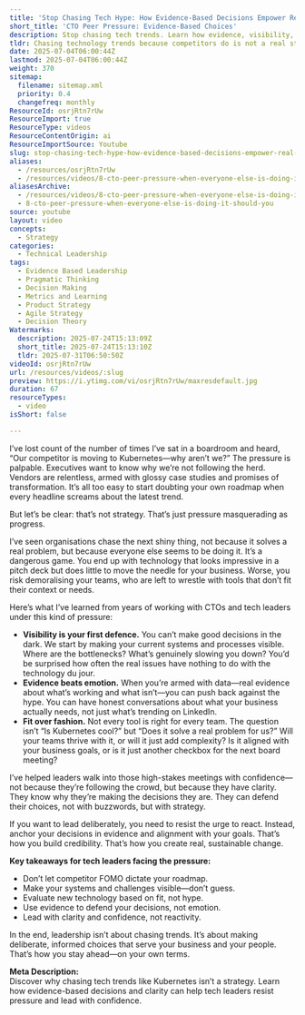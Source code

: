 ```yaml
---
title: 'Stop Chasing Tech Hype: How Evidence-Based Decisions Empower Real Leadership'
short_title: 'CTO Peer Pressure: Evidence-Based Choices'
description: Stop chasing tech trends. Learn how evidence, visibility, and clarity empower tech leaders to make confident, strategic decisions—beyond the hype.
tldr: Chasing technology trends because competitors do is not a real strategy; instead, focus on making your systems visible, use evidence to guide decisions, and choose tools that fit your actual needs. This approach helps you defend your roadmap with confidence and creates sustainable results for your teams and business. Prioritise clarity and alignment over hype to lead effectively and avoid unnecessary complexity.
date: 2025-07-04T06:00:44Z
lastmod: 2025-07-04T06:00:44Z
weight: 370
sitemap:
  filename: sitemap.xml
  priority: 0.4
  changefreq: monthly
ResourceId: osrjRtn7rUw
ResourceImport: true
ResourceType: videos
ResourceContentOrigin: ai
ResourceImportSource: Youtube
slug: stop-chasing-tech-hype-how-evidence-based-decisions-empower-real-leadership
aliases:
  - /resources/osrjRtn7rUw
  - /resources/videos/8-cto-peer-pressure-when-everyone-else-is-doing-it-should-you
aliasesArchive:
  - /resources/videos/8-cto-peer-pressure-when-everyone-else-is-doing-it-should-you
  - 8-cto-peer-pressure-when-everyone-else-is-doing-it-should-you
source: youtube
layout: video
concepts:
  - Strategy
categories:
  - Technical Leadership
tags:
  - Evidence Based Leadership
  - Pragmatic Thinking
  - Decision Making
  - Metrics and Learning
  - Product Strategy
  - Agile Strategy
  - Decision Theory
Watermarks:
  description: 2025-07-24T15:13:09Z
  short_title: 2025-07-24T15:13:10Z
  tldr: 2025-07-31T06:50:50Z
videoId: osrjRtn7rUw
url: /resources/videos/:slug
preview: https://i.ytimg.com/vi/osrjRtn7rUw/maxresdefault.jpg
duration: 67
resourceTypes:
  - video
isShort: false

---
```

I’ve lost count of the number of times I’ve sat in a boardroom and heard, “Our competitor is moving to Kubernetes—why aren’t we?” The pressure is palpable. Executives want to know why we’re not following the herd. Vendors are relentless, armed with glossy case studies and promises of transformation. It’s all too easy to start doubting your own roadmap when every headline screams about the latest trend.

But let’s be clear: that’s not strategy. That’s just pressure masquerading as progress.

I’ve seen organisations chase the next shiny thing, not because it solves a real problem, but because everyone else seems to be doing it. It’s a dangerous game. You end up with technology that looks impressive in a pitch deck but does little to move the needle for your business. Worse, you risk demoralising your teams, who are left to wrestle with tools that don’t fit their context or needs.

Here’s what I’ve learned from years of working with CTOs and tech leaders under this kind of pressure:

- **Visibility is your first defence.** You can’t make good decisions in the dark. We start by making your current systems and processes visible. Where are the bottlenecks? What’s genuinely slowing you down? You’d be surprised how often the real issues have nothing to do with the technology du jour.
- **Evidence beats emotion.** When you’re armed with data—real evidence about what’s working and what isn’t—you can push back against the hype. You can have honest conversations about what your business actually needs, not just what’s trending on LinkedIn.
- **Fit over fashion.** Not every tool is right for every team. The question isn’t “Is Kubernetes cool?” but “Does it solve a real problem for us?” Will your teams thrive with it, or will it just add complexity? Is it aligned with your business goals, or is it just another checkbox for the next board meeting?

I’ve helped leaders walk into those high-stakes meetings with confidence—not because they’re following the crowd, but because they have clarity. They know why they’re making the decisions they are. They can defend their choices, not with buzzwords, but with strategy.

If you want to lead deliberately, you need to resist the urge to react. Instead, anchor your decisions in evidence and alignment with your goals. That’s how you build credibility. That’s how you create real, sustainable change.

**Key takeaways for tech leaders facing the pressure:**

- Don’t let competitor FOMO dictate your roadmap.
- Make your systems and challenges visible—don’t guess.
- Evaluate new technology based on fit, not hype.
- Use evidence to defend your decisions, not emotion.
- Lead with clarity and confidence, not reactivity.

In the end, leadership isn’t about chasing trends. It’s about making deliberate, informed choices that serve your business and your people. That’s how you stay ahead—on your own terms.

**Meta Description:**  
Discover why chasing tech trends like Kubernetes isn’t a strategy. Learn how evidence-based decisions and clarity can help tech leaders resist pressure and lead with confidence.
